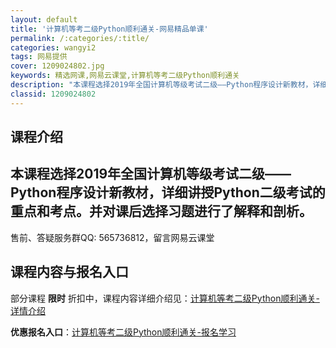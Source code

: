 ```yaml
---
layout: default
title: '计算机等考二级Python顺利通关-网易精品单课'
permalink: /:categories/:title/
categories: wangyi2
tags: 网易提供
cover: 1209024802.jpg
keywords: 精选网课,网易云课堂,计算机等考二级Python顺利通关
description: "本课程选择2019年全国计算机等级考试二级——Python程序设计新教材，详细讲授Python二级考试的重点和考点。并对课后选择习题进行了解释和剖析。--------------------"
classid: 1209024802
---
```


## 课程介绍

本课程选择2019年全国计算机等级考试二级——Python程序设计新教材，详细讲授Python二级考试的重点和考点。并对课后选择习题进行了解释和剖析。
-------------------------------------------------------------------
售前、答疑服务群QQ: 565736812，留言网易云课堂

## 课程内容与报名入口

部分课程 **限时** 折扣中，课程内容详细介绍见：[计算机等考二级Python顺利通关-详情介绍](https://study.163.com/course/introduction/1209024802.htm?share=1&shareId=1025206652&utm_campaign=share&utm_medium=iphoneShare&utm_source=&utm_u=1025206652)

**优惠报名入口**：[计算机等考二级Python顺利通关-报名学习](https://study.163.com/course/introduction/1209024802.htm?share=1&shareId=1025206652&utm_campaign=share&utm_medium=iphoneShare&utm_source=&utm_u=1025206652)

